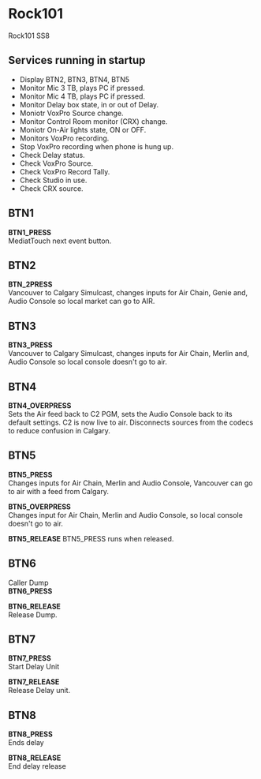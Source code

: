 # Rock101
Rock101 SS8

## Services running in startup
- Display BTN2, BTN3, BTN4, BTN5
- Monitor Mic 3 TB, plays PC if pressed.
- Monitor Mic 4 TB, plays PC if pressed.
- Monitor Delay box state, in or out of Delay.
- Moniotr VoxPro Source change.
- Monitor Control Room monitor (CRX) change.
- Moniotr On-Air lights state, ON or OFF.
- Monitors VoxPro recording.
- Stop VoxPro recording when phone is hung up.
- Check Delay status.
- Check VoxPro Source.
- Check VoxPro Record Tally.
- Check Studio in use.
- Check CRX source.


## BTN1
**BTN1_PRESS** </br>
MediatTouch next event button.

## BTN2
**BTN_2PRESS** </br>
Vancouver to Calgary Simulcast, changes inputs for Air Chain, Genie and, Audio Console so local market can go to AIR.

## BTN3
**BTN3_PRESS** </br>
Vancouver to Calgary Simulcast, changes inputs for Air Chain, Merlin and, Audio Console so local console doesn't go to air.

## BTN4
**BTN4_OVERPRESS** </br>
Sets the Air feed back to C2 PGM, sets the Audio Console back to its default settings. C2 is now live to air. Disconnects sources from the codecs to reduce confusion in Calgary. 

## BTN5
**BTN5_PRESS** </br>
Changes inputs for Air Chain, Merlin and Audio Console, Vancouver can go to air with a feed from Calgary.

**BTN5_OVERPRESS** </br>
Changes input for Air Chain, Merlin and Audio Console, so local console doesn't go to air. 

**BTN5_RELEASE**
BTN5_PRESS runs when released. 

## BTN6
Caller Dump 
</br>
**BTN6_PRESS**

**BTN6_RELEASE** </br>
Release Dump.

## BTN7
**BTN7_PRESS** </br>
Start Delay Unit

**BTN7_RELEASE** </br>
Release Delay unit.

## BTN8
**BTN8_PRESS** </br>
Ends delay

**BTN8_RELEASE** </br>
End delay release
